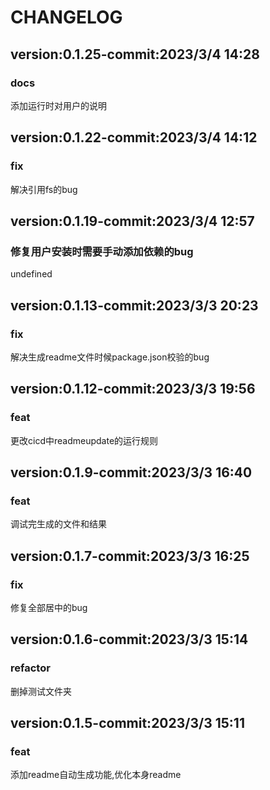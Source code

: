 # CHANGELOG 


## version:0.1.25-commit:2023/3/4  14:28 
### docs 

添加运行时对用户的说明



## version:0.1.22-commit:2023/3/4  14:12 
### fix 

解决引用fs的bug



## version:0.1.19-commit:2023/3/4  12:57 
### 修复用户安装时需要手动添加依赖的bug 

undefined






## version:0.1.13-commit:2023/3/3  20:23 
### fix 

解决生成readme文件时候package.json校验的bug



## version:0.1.12-commit:2023/3/3  19:56 
### feat 

更改cicd中readmeupdate的运行规则



## version:0.1.9-commit:2023/3/3  16:40 
### feat 

调试完生成的文件和结果



## version:0.1.7-commit:2023/3/3  16:25 
### fix 

修复全部居中的bug



## version:0.1.6-commit:2023/3/3  15:14 
### refactor 

删掉测试文件夹



## version:0.1.5-commit:2023/3/3  15:11 
### feat 

添加readme自动生成功能,优化本身readme







  